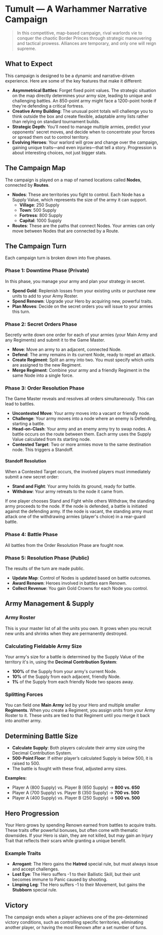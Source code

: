 # Tumult — A Warhammer Narrative Campaign

> In this competitive, map-based campaign, rival warlords vie to conquer the chaotic Border Princes through strategic maneuvering and tactical prowess. Alliances are temporary, and only one will reign supreme.

## What to Expect

This campaign is designed to be a dynamic and narrative-driven experience. Here are some of the key features that make it different:

*   **Asymmetrical Battles**: Forget fixed point values. The strategic situation on the map directly determines your army size, leading to unique and challenging battles. An 850-point army might face a 1200-point horde if they're defending a critical fortress.
*   **Creative Army Building**: The unusual point totals will challenge you to think outside the box and create flexible, adaptable army lists rather than relying on standard tournament builds.
*   **Strategic Depth**: You'll need to manage multiple armies, predict your opponents' secret moves, and decide when to concentrate your forces or spread them out to control territory.
*   **Evolving Heroes**: Your warlord will grow and change over the campaign, gaining unique traits—and even injuries—that tell a story. Progression is about interesting choices, not just bigger stats.

## The Campaign Map

The campaign is played on a map of named locations called **Nodes**, connected by **Routes**.

*   **Nodes**: These are territories you fight to control. Each Node has a Supply Value, which represents the size of the army it can support.
    *   **Village**: 250 Supply
    *   **Town**: 500 Supply
    *   **Fortress**: 800 Supply
    *   **Capital**: 1000 Supply
*   **Routes**: These are the paths that connect Nodes. Your armies can only move between Nodes that are connected by a Route.

## The Campaign Turn

Each campaign turn is broken down into five phases.

### Phase 1: Downtime Phase (Private)

In this phase, you manage your army and plan your strategy in secret.

*   **Spend Gold**: Replenish losses from your existing units or purchase new units to add to your Army Roster.
*   **Spend Renown**: Upgrade your Hero by acquiring new, powerful traits.
*   **Plan Moves**: Decide on the secret orders you will issue to your armies this turn.

### Phase 2: Secret Orders Phase

Secretly write down one order for each of your armies (your Main Army and any Regiments) and submit it to the Game Master.

*   **Move**: Move an army to an adjacent, connected Node.
*   **Defend**: The army remains in its current Node, ready to repel an attack.
*   **Create Regiment**: Split an army into two. You must specify which units are assigned to the new Regiment.
*   **Merge Regiment**: Combine your army and a friendly Regiment in the same Node into a single force.

### Phase 3: Order Resolution Phase

The Game Master reveals and resolves all orders simultaneously. This can lead to battles.

*   **Uncontested Move**: Your army moves into a vacant or friendly node.
*   **Challenge**: Your army moves into a node where an enemy is Defending, starting a battle.
*   **Head-on-Clash**: Your army and an enemy army try to swap nodes. A battle occurs on the route between them. Each army uses the Supply Value calculated from its starting node.
*   **Contested Target**: Two or more armies move to the same destination node. This triggers a Standoff.

#### Standoff Resolution

When a Contested Target occurs, the involved players must immediately submit a new secret order:

*   **Stand and Fight**: Your army holds its ground, ready for battle.
*   **Withdraw**: Your army retreats to the node it came from.

If one player chooses Stand and Fight while others Withdraw, the standing army proceeds to the node. If the node is defended, a battle is initiated against the defending army. If the node is vacant, the standing army must attack one of the withdrawing armies (player's choice) in a rear-guard battle.

### Phase 4: Battle Phase

All battles from the Order Resolution Phase are fought now.

### Phase 5: Resolution Phase (Public)

The results of the turn are made public.

*   **Update Map**: Control of Nodes is updated based on battle outcomes.
*   **Award Renown**: Heroes involved in battles earn Renown.
*   **Collect Revenue**: You gain Gold Crowns for each Node you control.

## Army Management & Supply

### Army Roster

This is your master list of all the units you own. It grows when you recruit new units and shrinks when they are permanently destroyed.

### Calculating Fieldable Army Size

Your army's size for a battle is determined by the Supply Value of the territory it's in, using the **Decimal Contribution System**:

*   **100%** of the Supply from your army's current Node.
*   **10%** of the Supply from each adjacent, friendly Node.
*   **1%** of the Supply from each friendly Node two spaces away.

### Splitting Forces

You can field one **Main Army** led by your Hero and multiple smaller **Regiments**. When you create a Regiment, you assign units from your Army Roster to it. These units are tied to that Regiment until you merge it back into another army.

## Determining Battle Size

*   **Calculate Supply**: Both players calculate their army size using the Decimal Contribution System.
*   **500-Point Floor**: If either player’s calculated Supply is below 500, it is raised to 500.
*   The battle is fought with these final, adjusted army sizes.

**Examples:**
*   Player A (800 Supply) vs. Player B (650 Supply) -> **800 vs. 650**
*   Player A (700 Supply) vs. Player B (350 Supply) -> **700 vs. 500**
*   Player A (400 Supply) vs. Player B (250 Supply) -> **500 vs. 500**

## Hero Progression

Your Hero grows by spending Renown earned from battles to acquire traits. These traits offer powerful bonuses, but often come with thematic downsides. If your Hero is slain, they are not killed, but may gain an Injury Trait that reflects their scars while granting a unique benefit.

### Example Traits

*   **Arrogant**: The Hero gains the **Hatred** special rule, but must always issue and accept challenges.
*   **Lost Eye**: The Hero suffers -1 to their Ballistic Skill, but their unit becomes immune to Panic caused by shooting.
*   **Limping Leg**: The Hero suffers -1 to their Movement, but gains the **Stubborn** special rule.

## Victory

The campaign ends when a player achieves one of the pre-determined victory conditions, such as controlling specific territories, eliminating another player, or having the most Renown after a set number of turns.
